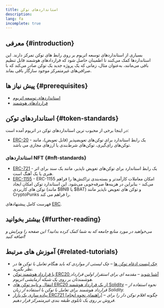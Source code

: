 ```yaml
---
title: استانداردهای توکن
description:
lang: fa
incomplete: true
---
```


## معرفی {#introduction}

بسیاری از استانداردهای توسعه اتریوم بر روی رابط های توکن تمرکز دارند. این استانداردها کمک می‌کنند تا اطمینان حاصل شود که قراردادهای هوشمند قابل تنظیم باقی می‌مانند، به‌عنوان مثال، زمانی که یک پروژه جدید یک توکن صادر می‌کند که با صرافی‌های غیرمتمرکز موجود سازگار باقی بماند.

## پیش نیاز ها {#prerequisites}

- [استانداردهای توسعه اتریوم](/developers/docs/standards/)
- [قرارداد‌های هوشمند](/developers/docs/smart-contracts/)

## استانداردهای توکن {#token-standards}

در اینجا برخی از محبوب ترین استانداردهای توکن در اتریوم آمده است:

- [ERC-20](/developers/docs/standards/tokens/erc-20/) - یک رابط استاندارد برای توکن‌های تعویضپذیر (قابل تعویض)، مانند توکن‌های رای‌گیری، توکن‌های شرط‌بندی یا ارزهای مجازی می باشد.

### استانداردهای NFT {#nft-standards}

- [ERC-721](/developers/docs/standards/tokens/erc-721/) - یک رابط استاندارد برای توکن‌های تعویض ناپذیر، مانند یک سند برای اثر هنری یا یک آهنگ است.
- [ERC-1155](/developers/docs/standards/tokens/erc-1155/) - ERC-1155 امکان معاملات کارآمدتر و بسته‌بندی تراکنش‌ها را فراهم می‌کند - بنابراین در هزینه‌ها صرفه‌جویی می‌شود. این استاندارد توکن امکان ایجاد توکن های کاربردی (مانند $BNB یا $BAT) و توکن های تعویض ناپذیر مانند CryptoPunks را فراهم می کند.

فهرست کامل پیشنهادهای [ERC](https://eips.ethereum.org/erc).

## بیشتر بخوانید {#further-reading}

_می‌خواهید در مورد منابع جامعه که به شما کمک کرده بدانید؟ این صفحه را ویرایش و اضافه کنید!_

## آموزش های مرتبط {#related-tutorials}

- [چک لیست ادغام توکن ها](/developers/tutorials/token-integration-checklist/) _– چک لیستی از مواردی که باید هنگام تعامل با توکن ها در نظر بگیرید._
- [با قرارداد هوشمند توکن ERC20 آشنا شوید](/developers/tutorials/understand-the-erc-20-token-smart-contract/) _– مقدمه ای برای استقرار اولین قرارداد هوشمندتان بر روی یک شبکه آزمایشی اتریوم._
- [انتقال و تایید توکن های ERC20 از یک قرارداد هوشمند Solidity](/developers/tutorials/transfers-and-approval-of-erc-20-tokens-from-a-solidity-smart-contract/) _– نحوه استفاده از قرارداد هوشمند برای تعامل با توکن با استفاده از زبان Solidity._
- [پیاده سازی یک بازار ERC721 [راهنمای نحوه انجام]](/developers/tutorials/how-to-implement-an-erc721-market/) _– چگونه اقلام توکن دار را برای فروش بر روی یک تابلوی طبقه بندی غیرمتمرکز قرار دهیم._
